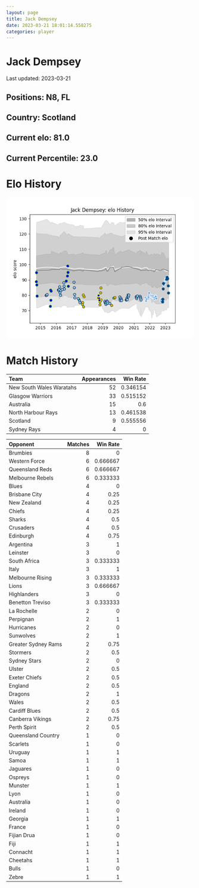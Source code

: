 ```yaml
---  
layout: page  
title: Jack Dempsey  
date: 2023-03-21 18:01:14.558275  
categories: player  
---
```

# Jack Dempsey


Last updated: 2023-03-21
## Positions: N8, FL

## Country: Scotland

## Current elo: 81.0

## Current Percentile: 23.0

# Elo History


![elo history](history_JackDempsey.png)
# Match History


| Team                     |   Appearances |   Win Rate |
|:-------------------------|--------------:|-----------:|
| New South Wales Waratahs |            52 |   0.346154 |
| Glasgow Warriors         |            33 |   0.515152 |
| Australia                |            15 |   0.6      |
| North Harbour Rays       |            13 |   0.461538 |
| Scotland                 |             9 |   0.555556 |
| Sydney Rays              |             4 |   0        |

| Opponent            |   Matches |   Win Rate |
|:--------------------|----------:|-----------:|
| Brumbies            |         8 |   0        |
| Western Force       |         6 |   0.666667 |
| Queensland Reds     |         6 |   0.666667 |
| Melbourne Rebels    |         6 |   0.333333 |
| Blues               |         4 |   0        |
| Brisbane City       |         4 |   0.25     |
| New Zealand         |         4 |   0.25     |
| Chiefs              |         4 |   0.25     |
| Sharks              |         4 |   0.5      |
| Crusaders           |         4 |   0.5      |
| Edinburgh           |         4 |   0.75     |
| Argentina           |         3 |   1        |
| Leinster            |         3 |   0        |
| South Africa        |         3 |   0.333333 |
| Italy               |         3 |   1        |
| Melbourne Rising    |         3 |   0.333333 |
| Lions               |         3 |   0.666667 |
| Highlanders         |         3 |   0        |
| Benetton Treviso    |         3 |   0.333333 |
| La Rochelle         |         2 |   0        |
| Perpignan           |         2 |   1        |
| Hurricanes          |         2 |   0        |
| Sunwolves           |         2 |   1        |
| Greater Sydney Rams |         2 |   0.75     |
| Stormers            |         2 |   0.5      |
| Sydney Stars        |         2 |   0        |
| Ulster              |         2 |   0.5      |
| Exeter Chiefs       |         2 |   0.5      |
| England             |         2 |   0.5      |
| Dragons             |         2 |   1        |
| Wales               |         2 |   0.5      |
| Cardiff Blues       |         2 |   0.5      |
| Canberra Vikings    |         2 |   0.75     |
| Perth Spirit        |         2 |   0.5      |
| Queensland Country  |         1 |   0        |
| Scarlets            |         1 |   0        |
| Uruguay             |         1 |   1        |
| Samoa               |         1 |   1        |
| Jaguares            |         1 |   0        |
| Ospreys             |         1 |   0        |
| Munster             |         1 |   1        |
| Lyon                |         1 |   0        |
| Australia           |         1 |   0        |
| Ireland             |         1 |   0        |
| Georgia             |         1 |   1        |
| France              |         1 |   0        |
| Fijian Drua         |         1 |   0        |
| Fiji                |         1 |   1        |
| Connacht            |         1 |   1        |
| Cheetahs            |         1 |   1        |
| Bulls               |         1 |   0        |
| Zebre               |         1 |   1        |